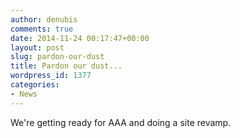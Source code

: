 ```yaml
---
author: denubis
comments: true
date: 2014-11-24 00:17:47+00:00
layout: post
slug: pardon-our-dust
title: Pardon our dust...
wordpress_id: 1377
categories:
- News
---
```


We're getting ready for AAA and doing a site revamp.
